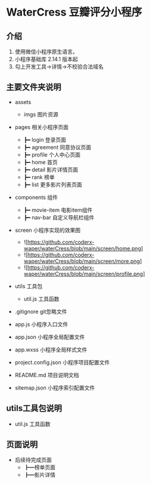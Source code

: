# WaterCress 豆瓣评分小程序

## 介绍
1. 使用微信小程序原生语言。
2. 小程序基础库 2.14.1 版本起
3. 勾上开发工具->详情->不校验合法域名
## 主要文件夹说明
- assets
    - imgs 图片资源
    
- pages 相关小程序页面
    - ┣━ login 登录页面
    - ┣━ agreement 同意协议页面
    - ┣━ profile 个人中心页面
    - ┣━ home 首页
    - ┣━ detail 影片详情页面
    - ┣━ rank 榜单
    - ┣━ list 更多影片列表页面

- components 组件
    - ┣━ movie-item 电影item组件
    - ┣━ nav-bar 自定义导航栏组件

- screen 小程序实现的效果图
    - ![https://github.com/coderx-waper/waterCress/blob/main/screen/home.png] 
    - ![https://github.com/coderx-waper/waterCress/blob/main/screen/more.png] 
    - ![https://github.com/coderx-waper/waterCress/blob/main/screen/profile.png] 

- utils 工具包
    - util.js 工具函数

- .gitignore git忽略文件
- app.js 小程序入口文件
- app.json 小程序全局配置文件
- app.wxss 小程序全局样式文件
- project.config.json 小程序项目配置文件
- README.md 项目说明文档
- sitemap.json 小程序索引配置文件

## utils工具包说明
- util.js 工具函数

## 页面说明
- 后续待完成页面
  - ┣━榜单页面
  - ┣━影片详情

